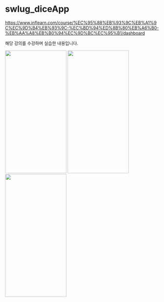 # swlug_diceApp

https://www.inflearn.com/course/%EC%95%88%EB%93%9C%EB%A1%9C%EC%9D%B4%EB%93%9C-%EC%BD%94%ED%8B%80%EB%A6%B0-%EB%AA%A8%EB%B0%94%EC%9D%BC%EC%95%B1/dashboard


해당 강의를 수강하며 실습한 내용입니다.


<div>
<img src="https://user-images.githubusercontent.com/66731780/189887163-5cef6579-5643-4ee7-a048-407264d5c63d.png" width="200" height="400"/>
<img src="https://user-images.githubusercontent.com/66731780/189887196-19b50028-4af4-4d45-8cdb-8343d1ae10a8.png" width="200" height="400"/>
<img src="https://user-images.githubusercontent.com/66731780/189887219-5dd2d6ec-7867-4c5e-b45d-97cbe2911ff2.png" width="200" height="400"/>
</div>
